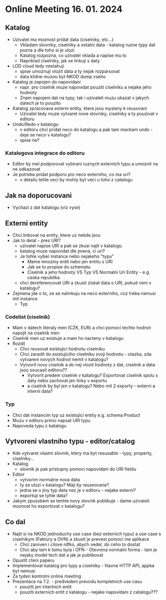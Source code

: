 # Online Meeting 16. 01. 2024

## Katalog

-   Uzivatel ma moznost pridat data (ciselniky, etc...)
    -   Vkladam slovniky, ciselniky a ostatni data - katalog ruzne typy dat pozna a dle toho si je ulozi
    -   Katalog rozpozna, co uzivatel vklada a napise mu to
    -   Napriklad ciselniky, jak se linkuji s daty
-   LOD cloud tedy nestahuji
    -   spise umoznuji vlozit data a ty nejak rozparsovat
    -   data klidne muzou byt NKOD dump vseho
-   Katalog je zapojen do napovidani
    -   napr. pro ciselnik muze napovidat pouziti ciselniku a nejake jeho hodnoty
    -   Znam napojeni dat na typy, tak i uzivateli muzu ukazat v jakych datech je to pouzito
-   Katalog zpracovava externi entity, ktere jsou mysleny k reusovani
    -   Uzivatel tedy muze vytvaret nove slovniky, ciselniky a ty pouzivat v editoru
-   Undo/Redo v katalogu
    -   v editoru chci pridat neco do katalogu a pak tam mackam undo - deje se neco v katalogu?
    -   spise ne?

### Katalogova integrace do editoru

-   Editor by mel podporovat vybirani ruznych externich typu a umoznit na ne odkazovat
-   Je potreba pridat podporu pro neco externiho, co ma uri?
    -   v detailu tehle veci by mohly byt veci u toho z catalogu

## Jak na doporucovani

-   Vychazi z dat katalogu (viz vyse)

## Externi entity

-   Chci linkovat na entity, ktere uz nekde jsou
-   Jak to delat - pres URI?
    -   uzivatel napise URI a pak se zkusi najit v katalogu
    -   katalog muze napovidat dle jmena, ci uri?
    -   Je tohle vyber instance nebo nejakeho "typu"
        -   Mame mnoziny entit nebo jen entitu s URI
        -   Jak se to propise do schematu
        -   Ciselnik a jeho hodnoty VS Typ VS Normalni Uri Entity - e.g. ceska republika
    -   chci dereferencovat URI a zkusit ziskat data o URI, pokud neni v katalogu?
-   Zejmena jde o to, ze se nalinkuju na neco externiho, coz treba nemusi mit instance
    -   Typ

### Codelist (ciselnik)

-   Mam v datech literaly men (CZK, EUR) a chci pomoci techto hodnot napojit na ciselnik men
-   Ciselnik men uz existuje a mam ho nacteny v katalogu
-   Rozdil
    -   Chci reusovat existujici hodnotu ciselniku
    -   Chci zaradit do existujiciho ciselniku svoji hodnotu - otazka, zda vytvareni novych hodnot nemit v katalogu?
    -   Vytvorit novy ciselnik a do nej vlozit hodnoty z dat, ciselnik a data jsou soucasti editoru??
        -   Vytvorit predem ciselnik v katalogu? Exportovat ciselnik spolu s daty nebo zachovat jen linky v exportu
        -   a ciselnik by byl jen v katalogu? Nebo mit 2 exporty - externi a interni data?

### Typ

-   Chci dat instancim typ uz existujici entity e.g. schema:Product
-   Muzu v editoru primo napsat URI typu
-   Napoveda typu z katalogu

## Vytvoreni vlastniho typu - editor/catalog

-   Kde vytvaret vlastni slovnik, ktery ma byt resusable - typy, property, ciselniky...
-   Katalog
    -   slovnik je pak pristupny pomoci napovidani do URI fieldu
-   Editor
    -   vytvorim normalne nova data
    -   ty se ulozi v katalogu? Maji by reuseovane?
    -   jedna se o jiny typ data nez je v editoru - nejake externi?
    -   exportuji se tyhle data?
-   Jakym zpusobem se tenhle novy slovnik publikuje - dame uzivateli moznost ho exportovat v katalogu?

## Co dal

-   Najit si na NKOD jednoduchy use case (bez externich typu) a use case s ciselnikym (Faktury a OVN) a zkusit je prevest pomoci me aplikace
    -   Chci zaroven i cilove rdfko, abych vedel, do ceho to dostat
    -   Chci aby tam k tomu byla i OFN - Otevrena normalni forma - tam je nejaky model tech dat a jak je publikovat
-   Opustit cteni paperu
-   Implementovat katalog pro typy a ciselniky - hlavne HTTP API, appka byt nemusi
-   Za tyden kontrolni online meeting
-   Prezentace na 7.2. - predvedeni prevodu kompletnich use casu
    -   pouziti jen interlnich entit
    -   pouziti externich entit z katalogu - nejake napovidani z catalogu???
